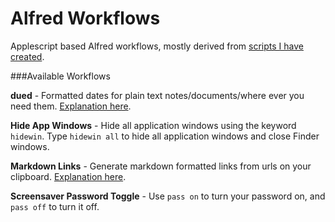 Alfred Workflows
===============

Applescript based Alfred workflows, mostly derived from [scripts I have created](https://github.com/unforswearing/applescript).    


###Available Workflows  

**dued** - Formatted dates for plain text notes/documents/where ever you need them. [Explanation here](https://github.com/unforswearing/dued). 

**Hide App Windows** - Hide all application windows using the keyword `hidewin`. Type `hidewin all` to hide all application windows and close Finder windows.  

**Markdown Links** - Generate markdown formatted links from urls on your clipboard. [Explanation here](https://github.com/unforswearing/alfredWorkflows/blob/master/help/MDLinksHelp.md).   

**Screensaver Password Toggle** - Use `pass on` to turn your password on, and `pass off` to turn it off. 


